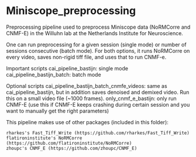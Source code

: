 # Miniscope_preprocessing
Preprocessing pipeline used to preprocess Miniscope data (NoRMCorre and CNMF-E) in the Willuhn lab at the Netherlands Institute for Neuroscience. 

One can run preprocessing for a given session (single mode) or number of sessions consecutive (batch mode). For both options, it runs NoRMCorre on every video, saves non-rigid tiff file, and uses that to run CNMF-e. 

Important scripts
cai_pipeline_bastijn: single mode
cai_pipeline_bastijn_batch: batch mode

Optional scripts
cai_pipeline_bastijn_batch_cnmfe_videos: same as cai_pipeline_bastijn, but in addition saves denoised and demixed video. Run this on a small video file (~1000 frames).
only_cnmf_e_bastijn: only run CNMF-E (use this if CNMF-E keeps crashing during certain session and you want to manually get the right parameters)

This pipeline makes use of other packages (included in this folder):

    rharkes's Fast_Tiff_Write (https://github.com/rharkes/Fast_Tiff_Write)
    flatironinstitute's NoRMCorre (https://github.com/flatironinstitute/NoRMCorre)
    zhoupc's CNMF_E (https://github.com/zhoupc/CNMF_E)
